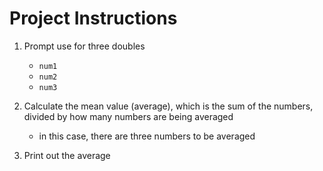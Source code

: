 # Project Instructions

1. Prompt use for three doubles
    - `num1`
    - `num2`
    - `num3`

1. Calculate the mean value (average), which is the sum of the numbers, divided by how many numbers are being averaged
    - in this case, there are three numbers to be averaged

1. Print out the average